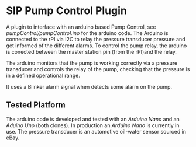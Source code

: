 SIP Pump Control Plugin
=======================

A plugin to interface with an arduino based Pump Control, see *pumpControl/pumpControl.ino* for the arduino code.
The Arduino is connected to the rPI via I2C to relay the pressure transducer pressure and get informed of the different alarms.
To control the pump relay, the arduino is conected between the master station pin (from the rPI)and the relay.

The arduino monitors that the pump is working correctly via a pressure transducer and controls the relay of the pump,
checking that the pressure is in a defined operational range.

It uses a Blinker alarm signal when detects some alarm on the pump.

Tested Platform
----------------
The arduino code is developed and tested with an _Arduino Nano_ and an _Aduino Uno_ (both clones). 
In production an _Arduino Nano_ is currently in use. The pressure transducer is an automotive oil-water sensor sourced in eBay.


